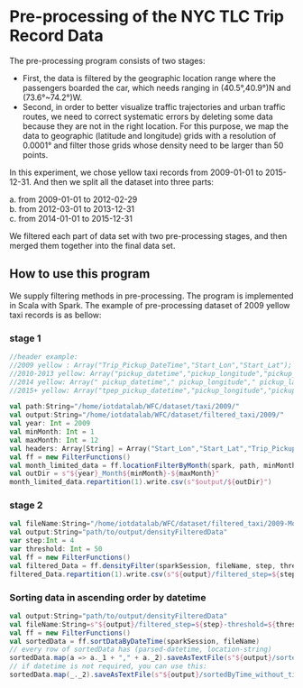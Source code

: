 # Pre-processing of the NYC TLC Trip Record Data

The pre-processing program consists of two stages:     
- First, the data is filtered by the geographic location range where the passengers boarded the car, 
which needs ranging in (40.5°,40.9°)N and (73.6°~74.2°)W. 
- Second, in order to better visualize traffic trajectories and urban traffic routes, 
we need to correct systematic errors by deleting some data because they are not in the right location. 
For this purpose, we map the data to geographic (latitude and longitude) grids with a resolution of 0.0001° 
and filter those grids whose density need to be larger than 50 points. 

In this experiment, we chose yellow taxi records from 2009-01-01 to 2015-12-31.
And then we split all the dataset into three parts:     

a. from 2009-01-01 to 2012-02-29    
b. from 2012-03-01 to 2013-12-31    
c. from 2014-01-01 to 2015-12-31       

We filtered each part of data set with two pre-processing stages, and then merged them together into the final data set.

## How to use this program
We supply filtering methods in pre-processing. The program is implemented in Scala with Spark.
The example of pre-processing dataset of 2009 yellow taxi records is as bellow:
### stage 1
```scala
//header example:
//2009 yellow : Array("Trip_Pickup_DateTime","Start_Lon","Start_Lat");
//2010-2013 yellow: Array("pickup_datetime","pickup_longitude","pickup_latitude");
//2014 yellow: Array(" pickup_datetime"," pickup_longitude"," pickup_latitude");
//2015+ yellow: Array("tpep_pickup_datetime","pickup_longitude","pickup_latitude");

val path:String="/home/iotdatalab/WFC/dataset/taxi/2009/"
val output:String="/home/iotdatalab/WFC/dataset/filtered_taxi/2009/"
val year: Int = 2009
val minMonth: Int = 1
val maxMonth: Int = 12
val headers: Array[String] = Array("Start_Lon","Start_Lat","Trip_Pickup_DateTime")
val ff = new FilterFunctions()
val month_limited_data = ff.locationFilterByMonth(spark, path, minMonth, maxMonth, headers)
val outDir = s"${year}_Month${minMonth}-${maxMonth}"
month_limited_data.repartition(1).write.csv(s"$output/${outDir}")

```
### stage 2
```scala
val fileName:String="/home/iotdatalab/WFC/dataset/filtered_taxi/2009-Month1-12/part-00000"
val output:String="path/to/output/densityFilteredData"
var step:Int = 4
var threshold: Int = 50
val ff = new FilterFunctions()
val filtered_Data = ff.densityFilter(sparkSession, fileName, step, threshold)
filtered_Data.repartition(1).write.csv(s"${output}/filtered_step=${step}-threshold=${threshold}/")
```

### Sorting data in ascending order by datetime

```scala
val output:String="path/to/output/densityFilteredData"
val fileName:String=s"${output}/filtered_step=${step}-threshold=${threshold}/part-00000"
val ff = new FilterFunctions()
val sortedData = ff.sortDataByDateTime(sparkSession, fileName)
// every row of sortedData has (parsed-datetime, location-string)
sortedData.map(a => a._1 + "," + a._2).saveAsTextFile(s"${output}/sortedByTime_with_time/")
// if datetime is not required, you can use this:
sortedData.map(_._2).saveAsTextFile(s"${output}/sortedByTime_without_time")
```